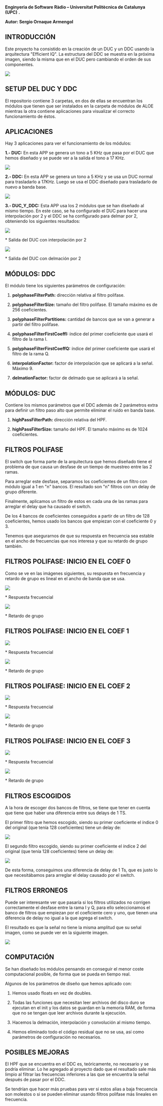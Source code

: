 **Enginyeria de Software Ràdio – Universitat Politècnica de Catalunya (UPC)**  **.**

**Autor: Sergio Ornaque Armengol**

## INTRODUCCIÓN

Este proyecto ha consistido en la creación de un DUC y un DDC usando la arquitectura &quot;Efficient IQ&quot;. La estructura del DDC se muestra en la próxima imagen, siendo la misma que en el DUC pero cambiando el orden de sus componentes.

![](RackMultipart20210529-4-18qjmkn_html_a98b81727dd0a389.png)

## SETUP DEL DUC Y DDC

El repositorio contiene 3 carpetas, en dos de ellas se encuentran los módulos que tienen que ser instalados en la carpeta de módulos de ALOE mientras la otra contiene aplicaciones para visualizar el correcto funcionamiento de éstos.

## APLICACIONES

Hay 3 aplicaciones para ver el funcionamiento de los módulos:

**1.- DUC:** En esta APP se genera un tono a 5 KHz que pasa por el DUC que hemos diseñado y se puede ver a la salida el tono a 17 KHz.

![](RackMultipart20210529-4-18qjmkn_html_8763a18c5e437b51.png)

**2.- DDC:** En esta APP se genera un tono a 5 KHz y se usa un DUC normal para trasladarlo a 17KHz. Luego se usa el DDC diseñado para trasladarlo de nuevo a banda base.

![](RackMultipart20210529-4-18qjmkn_html_7811d2e5463ba6d6.png)

**3.- DUC\_Y\_DDC:** Esta APP usa los 2 módulos que se han diseñado al mismo tiempo. En este caso, se ha configurado el DUC para hacer una interpolación por 2 y el DDC se ha configurado para delmar por 2, obteniendo los siguientes resultados:

![](RackMultipart20210529-4-18qjmkn_html_8a9759739987b6d7.png)

\* Salida del DUC con interpolación por 2

![](RackMultipart20210529-4-18qjmkn_html_50906ebba3e3de02.png)

\* Salida del DUC con delmación por 2

## MÓDULOS: DDC

El módulo tiene los siguientes parámetros de configuración:

1. **polyphaseFilterPath:** dirección relativa al filtro polifase.

1. **polyphaseFilterSize:** tamaño del filtro polifase. El tamaño máximo es de 256 coeficientes.

1. **polyphaseFilterPartitions:** cantidad de bancos que se van a generar a partir del filtro polifase.

1. **polyphaseFilterFirstCoeffI:** índice del primer coeficiente que usará el filtro de la rama I.

1. **polyphaseFilterFirstCoeffQ:** índice del primer coeficiente que usará el filtro de la rama Q.

1. **interpolationFactor:** factor de interpolación que se aplicará a la señal. Máximo 9.

1. **delmationFactor:** factor de delmado que se aplicará a la señal.

## MÓDULOS: DUC

Contiene los mismos parámetros que el DDC además de 2 parámetros extra para definir un filtro paso alto que permite eliminar el ruido en banda base.

1. **highPassFilterPath:** dirección relativa del HPF.

1. **highPassFilterSize:** tamaño del HPF. El tamaño máximo es de 1024 coeficientes.

## FILTROS POLIFASE

El switch que forma parte de la arquitectura que hemos diseñado tiene el problema de que causa un desfase de un tiempo de muestreo entre las 2 ramas.

Para arreglar este desfase, separamos los coeficientes de un filtro con módulo igual a 1 en &quot;n&quot; bancos. El resultado son &quot;n&quot; filtros con un delay de grupo diferente.

Finalmente, aplicamos un filtro de estos en cada una de las ramas para arreglar el delay que ha causado el switch.

De los 4 bancos de coeficientes conseguidos a partir de un filtro de 128 coeficientes, hemos usado los bancos que empiezan con el coeficiente 0 y 3.

Tenemos que asegurarnos de que su respuesta en frecuencia sea estable en el ancho de frecuencias que nos interesa y que su retardo de grupo también.

## FILTROS POLIFASE: INICIO EN EL COEF 0

Como se ve en las imágenes siguientes, su respuesta en frecuencia y retardo de grupo es lineal en el ancho de banda que se usa.

![](RackMultipart20210529-4-18qjmkn_html_e0dce87fa2e910f.png)

\* Respuesta frecuencial

![](RackMultipart20210529-4-18qjmkn_html_501a126da1f174cc.png)

\* Retardo de grupo

## FILTROS POLIFASE: INICIO EN EL COEF 1

![](RackMultipart20210529-4-18qjmkn_html_2d08263b4a78a7e1.png)

\* Respuesta frecuencial

![](RackMultipart20210529-4-18qjmkn_html_6db6171ad726535c.png)

\* Retardo de grupo

## FILTROS POLIFASE: INICIO EN EL COEF 2

![](RackMultipart20210529-4-18qjmkn_html_3bd5a0c00fc2e811.png)

\* Respuesta frecuencial

![](RackMultipart20210529-4-18qjmkn_html_abb6ab2beac7ee31.png)

\* Retardo de grupo

## FILTROS POLIFASE: INICIO EN EL COEF 3

![](RackMultipart20210529-4-18qjmkn_html_8bf427bac8c08fd0.png)

\* Respuesta frecuencial

![](RackMultipart20210529-4-18qjmkn_html_98bf06f8f9b5a974.png)

\* Retardo de grupo

## FILTROS ESCOGIDOS

A la hora de escoger dos bancos de filtros, se tiene que tener en cuenta que tiene que haber una diferencia entre sus delays de 1 TS.

El primer filtro que hemos escogido, siendo su primer coeficiente el índice 0 del original (que tenía 128 coeficientes) tiene un delay de:

![](RackMultipart20210529-4-18qjmkn_html_a148be0b4ccf667c.png)

El segundo filtro escogido, siendo su primer coeficiente el índice 2 del original (que tenía 128 coeficientes) tiene un delay de:

![](RackMultipart20210529-4-18qjmkn_html_8b9da3eec69095c7.png)

De esta forma, conseguimos una diferencia de delay de 1 Ts, que es justo lo que necesitábamos para arreglar el delay causado por el switch.

## FILTROS ERRONEOS

Puede ser interesante ver que pasaría si los filtros utilizados no corrigen correctamente el desfase entre la rama I y Q, para ello seleccionamos el banco de filtros que empiezan por el coeficiente cero y uno, que tienen una diferencia de delay no igual a la que agrega el switch.

El resultado es que la señal no tiene la misma amplitud que su señal imagen, como se puede ver en la siguiente imagen.

![](RackMultipart20210529-4-18qjmkn_html_733bf9047be37876.png)

## COMPUTACIÓN

Se han diseñado los módulos pensando en conseguir el menor coste computacional posible, de forma que se pueda en tiempo real.

Algunos de los parámetros de diseño que hemos aplicado con:

1. Hemos usado floats en vez de doubles.

1. Todas las funciones que necesitan leer archivos del disco duro se ejecutan en el init y los datos se guardan en la memoria RAM, de forma que no se tengan que leer archivos durante la ejecución.

1. Hacemos la delmación, interpolación y convolución al mismo tiempo.

1. Hemos eliminado todo el código residual que no se usa, así como parámetros de configuración no necesarios.

## POSIBLES MEJORAS

El HPF que se encuentra en el DDC es, teóricamente, no necesario y se podría eliminar. Lo he agregado al proyecto dado que el resultado sale más limpio al filtrar las frecuencias inferiores a las que se encuentra la señal después de pasar por el DDC.

Se tendrían que hacer más pruebas para ver si estos alias a baja frecuencia son molestos o si se pueden eliminar usando filtros polifase más lineales en frecuencia.